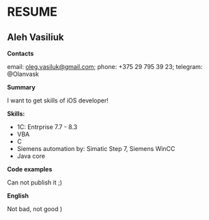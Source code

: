# RESUME
## Aleh Vasiliuk
**Contacts**

email: oleg.vasiluk@gmail.com; phone: +375 29 795 39 23; telegram: @Olanvask

**Summary**

I want to get skills of iOS developer!

**Skills:**
- 1C: Entrprise 7.7 - 8.3
- VBA
- C
- Siemens automation by: Simatic Step 7, Siemens WinCC
- Java core

**Code examples**

Can not publish it ;)

**English**

Not bad, not good )


